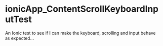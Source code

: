 # ionicApp_ContentScrollKeyboardInputTest
An Ionic test to see if I can make the keyboard, scrolling and input behave as expected...

